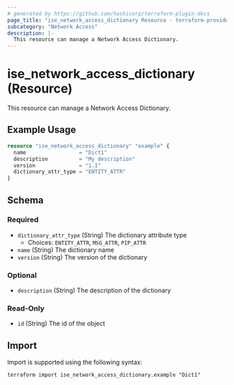 ```yaml
---
# generated by https://github.com/hashicorp/terraform-plugin-docs
page_title: "ise_network_access_dictionary Resource - terraform-provider-ise"
subcategory: "Network Access"
description: |-
  This resource can manage a Network Access Dictionary.
---
```


# ise_network_access_dictionary (Resource)

This resource can manage a Network Access Dictionary.

## Example Usage

```terraform
resource "ise_network_access_dictionary" "example" {
  name                 = "Dict1"
  description          = "My description"
  version              = "1.1"
  dictionary_attr_type = "ENTITY_ATTR"
}
```

<!-- schema generated by tfplugindocs -->
## Schema

### Required

- `dictionary_attr_type` (String) The dictionary attribute type
  - Choices: `ENTITY_ATTR`, `MSG_ATTR`, `PIP_ATTR`
- `name` (String) The dictionary name
- `version` (String) The version of the dictionary

### Optional

- `description` (String) The description of the dictionary

### Read-Only

- `id` (String) The id of the object

## Import

Import is supported using the following syntax:

```shell
terraform import ise_network_access_dictionary.example "Dict1"
```
